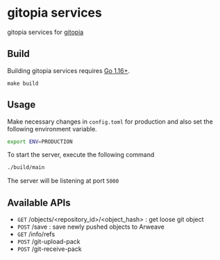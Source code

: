 # gitopia services

gitopia services for [gitopia](https://gitopia.org/)

## Build

Building gitopia services requires [Go 1.16+](https://golang.org/dl/).

```
make build
```

## Usage

Make necessary changes in `config.toml` for production and also set the following environment variable.

```sh
export ENV=PRODUCTION
```

To start the server, execute the following command

```sh
./build/main
```

The server will be listening at port `5000`

## Available APIs

- `GET` /objects/<repository_id>/<object_hash> : get loose git object
- `POST` /save : save newly pushed objects to Arweave
- `GET` /info/refs
- `POST` /git-upload-pack
- `POST` /git-receive-pack
